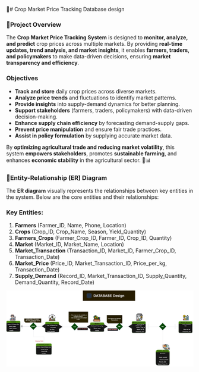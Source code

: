 
🚜# Crop Market Price Tracking Database design

### **🚀Project Overview**

The **Crop Market Price Tracking System** is designed to **monitor, analyze, and predict** crop prices across multiple markets. By providing **real-time updates, trend analysis, and market insights**, it enables **farmers, traders, and policymakers** to make data-driven decisions, ensuring **market transparency and efficiency**.

### **Objectives**

- **Track and store** daily crop prices across diverse markets.
- **Analyze price trends** and fluctuations to identify market patterns.
- **Provide insights** into supply-demand dynamics for better planning.
- **Support stakeholders** (farmers, traders, policymakers) with data-driven decision-making.
- **Enhance supply chain efficiency** by forecasting demand-supply gaps.
- **Prevent price manipulation** and ensure fair trade practices.
- **Assist in policy formulation** by supplying accurate market data.

By **optimizing agricultural trade and reducing market volatility**, this system **empowers stakeholders**, promotes **sustainable farming**, and enhances **economic stability** in the agricultural sector. 🚜📊

### **🚜Entity-Relationship (ER) Diagram**

The **ER diagram** visually represents the relationships between key entities in the system. Below are the core entities and their relationships:

### **Key Entities:**

1. **Farmers** (Farmer_ID, Name, Phone, Location)
2. **Crops** (Crop_ID, Crop_Name, Season, Yield_Quantity)
3. **Farmers_Crops** (Farmer_Crop_ID, Farmer_ID, Crop_ID, Quantity)
4. **Market** (Market_ID, Market_Name, Location)
5. **Market_Transaction** (Transaction_ID, Market_ID, Farmer_Crop_ID, Transaction_Date)
6. **Market_Price** (Price_ID, Market_Transaction_ID, Price_per_kg, Transaction_Date)
7. **Supply_Demand** (Record_ID, Market_Transaction_ID, Supply_Quantity, Demand_Quantity, Record_Date)

![Untitled Diagram.drawio (3).png](https://github.com/RK1061/Crop-Market-Price-Tracking-Database-/blob/main/ER%20DIG/Untitled%20Diagram.drawio%20(3).png)

